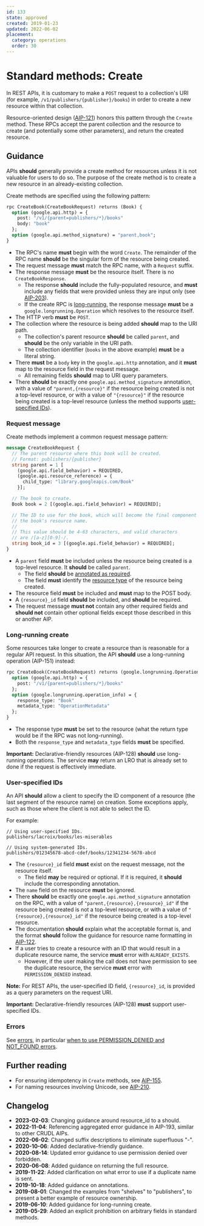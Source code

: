 ```yaml
---
id: 133
state: approved
created: 2019-01-23
updated: 2022-06-02
placement:
  category: operations
  order: 30
---
```


# Standard methods: Create

In REST APIs, it is customary to make a `POST` request to a collection's URI
(for example, `/v1/publishers/{publisher}/books`) in order to create a new
resource within that collection.

Resource-oriented design ([AIP-121][]) honors this pattern through the `Create`
method. These RPCs accept the parent collection and the resource to create (and
potentially some other parameters), and return the created resource.

## Guidance

APIs **should** generally provide a create method for resources unless it is
not valuable for users to do so. The purpose of the create method is to create
a new resource in an already-existing collection.

Create methods are specified using the following pattern:

```proto
rpc CreateBook(CreateBookRequest) returns (Book) {
  option (google.api.http) = {
    post: "/v1/{parent=publishers/*}/books"
    body: "book"
  };
  option (google.api.method_signature) = "parent,book";
}
```

- The RPC's name **must** begin with the word `Create`. The remainder of the
  RPC name **should** be the singular form of the resource being created.
- The request message **must** match the RPC name, with a `Request` suffix.
- The response message **must** be the resource itself. There is no
  `CreateBookResponse`.
  - The response **should** include the fully-populated resource, and **must**
    include any fields that were provided unless they are input only (see
    [AIP-203][]).
  - If the create RPC is [long-running](#long-running-create), the response
    message **must** be a `google.longrunning.Operation` which resolves to the
    resource itself.
- The HTTP verb **must** be `POST`.
- The collection where the resource is being added **should** map to the URI
  path.
  - The collection's parent resource **should** be called `parent`, and
    **should** be the only variable in the URI path.
  - The collection identifier (`books` in the above example) **must** be
    a literal string.
- There **must** be a `body` key in the `google.api.http` annotation, and it
  **must** map to the resource field in the request message.
  - All remaining fields **should** map to URI query parameters.
- There **should** be exactly one `google.api.method_signature` annotation,
  with a value of `"parent,{resource}"` if the resource being created is not a
  top-level resource, or with a value of `"{resource}"` if the resource being
  created is a top-level resource (unless the method supports [user-specified
  IDs](#user-specified-ids)).

### Request message

Create methods implement a common request message pattern:

```proto
message CreateBookRequest {
  // The parent resource where this book will be created.
  // Format: publishers/{publisher}
  string parent = 1 [
    (google.api.field_behavior) = REQUIRED,
    (google.api.resource_reference) = {
      child_type: "library.googleapis.com/Book"
    }];

  // The book to create.
  Book book = 2 [(google.api.field_behavior) = REQUIRED];

  // The ID to use for the book, which will become the final component of
  // the book's resource name.
  //
  // This value should be 4-63 characters, and valid characters
  // are /[a-z][0-9]-/.
  string book_id = 3 [(google.api.field_behavior) = REQUIRED];
}
```

- A `parent` field **must** be included unless the resource being created is a
  top-level resource. It **should** be called `parent`.
  - The field **should** be [annotated as required][aip-203].
  - The field **must** identify the [resource type][aip-123] of the resource
    being created.
- The resource field **must** be included and **must** map to the POST body.
- A `{resource}_id` field **should** be included, and **should** be required.
- The request message **must not** contain any other required fields and
  **should not** contain other optional fields except those described in this
  or another AIP.

### Long-running create

Some resources take longer to create a resource than is reasonable for a
regular API request. In this situation, the API **should** use a long-running
operation (AIP-151) instead:

```proto
rpc CreateBook(CreateBookRequest) returns (google.longrunning.Operation) {
  option (google.api.http) = {
    post: "/v1/{parent=publishers/*}/books"
  };
  option (google.longrunning.operation_info) = {
    response_type: "Book"
    metadata_type: "OperationMetadata"
  };
}
```

- The response type **must** be set to the resource (what the return type would
  be if the RPC was not long-running).
- Both the `response_type` and `metadata_type` fields **must** be specified.

**Important:** Declarative-friendly resources (AIP-128) **should** use
long-running operations. The service **may** return an LRO that is already set
to done if the request is effectively immediate.

### User-specified IDs

An API **should** allow a client to specify the ID component
of a resource (the last segment of the resource name) on creation. Some
exceptions apply, such as those where the client is not able to select the
ID.

For example:

```
// Using user-specified IDs.
publishers/lacroix/books/les-miserables

// Using system-generated IDs.
publishers/012345678-abcd-cdef/books/12341234-5678-abcd
```

- The `{resource}_id` field **must** exist on the request message, not the
  resource itself.
  - The field **may** be required or optional. If it is required, it **should**
    include the corresponding annotation.
- The `name` field on the resource **must** be ignored.
- There **should** be exactly one `google.api.method_signature` annotation on
  the RPC, with a value of `"parent,{resource},{resource}_id"` if the resource
  being created is not a top-level resource, or with a value of
  `"{resource},{resource}_id"` if the resource being created is a top-level
  resource.
- The documentation **should** explain what the acceptable format is, and the
  format **should** follow the guidance for resource name formatting in
  [AIP-122][].
- If a user tries to create a resource with an ID that would result in a
  duplicate resource name, the service **must** error with `ALREADY_EXISTS`.
  - However, if the user making the call does not have permission to see the
    duplicate resource, the service **must** error with `PERMISSION_DENIED`
    instead.

**Note:** For REST APIs, the user-specified ID field, `{resource}_id`,
is provided as a query parameters on the request URI.

**Important:** Declarative-friendly resources (AIP-128) **must** support
user-specified IDs.

### Errors

See [errors][], in particular [when to use PERMISSION_DENIED and
NOT_FOUND errors][permission-denied].

## Further reading

- For ensuring idempotency in `Create` methods, see [AIP-155][].
- For naming resources involving Unicode, see [AIP-210][].

[aip-121]: ./0121.md
[aip-122]: ./0122.md
[aip-123]: ./0123.md
[aip-155]: ./0155.md
[aip-203]: ./0203.md
[aip-210]: ./0210.md
[errors]: ./0193.md
[permission-denied]: ./0193.md#permission-denied

## Changelog

- **2023-02-03**: Changing guidance around resource_id to a should.
- **2022-11-04**: Referencing aggregated error guidance in AIP-193, similar to other CRUDL AIPs.
- **2022-06-02**: Changed suffix descriptions to eliminate superfluous "-".
- **2020-10-06**: Added declarative-friendly guidance.
- **2020-08-14**: Updated error guidance to use permission denied over
  forbidden.
- **2020-06-08**: Added guidance on returning the full resource.
- **2019-11-22**: Added clarification on what error to use if a duplicate name
  is sent.
- **2019-10-18**: Added guidance on annotations.
- **2019-08-01**: Changed the examples from "shelves" to "publishers", to
  present a better example of resource ownership.
- **2019-06-10**: Added guidance for long-running create.
- **2019-05-29**: Added an explicit prohibition on arbitrary fields in standard
  methods.
